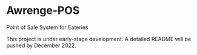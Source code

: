 # Awrenge-POS
Point of Sale System for Eateries

This project is under early-stage development. A detailed README will be pushed by December 2022.
